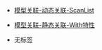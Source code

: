 - [模型关联-动态关联-ScanList](/docs/核心组件/数据库ORM/ORM链式操作/ORM链式操作-模型关联/模型关联-动态关联-ScanList)
- [模型关联-静态关联-With特性](/docs/核心组件/数据库ORM/ORM链式操作/ORM链式操作-模型关联/模型关联-静态关联-With特性)

- 无标签